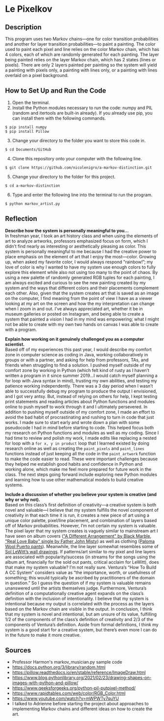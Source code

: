 # Le Pixelkov

## Description
This program uses two Markov chains—one for color transition probabilities and another for layer transition probabilities—to paint a painting. The color used to paint each pixel and line relies on the color Markov chain, which has 4 colors, each of which are randomly generated for each painting. The layer being painted relies on the layer Markov chain, which has 2 states (lines or pixels). There are only 2 layers painted per painting so the system will yield a painting with pixels only, a painting with lines only, or a painting with lines overlaid on a pixel background.

## How to Set Up and Run the Code
1. Open the terminal.
2. Install the Python modules necessary to run the code: numpy and PIL (random and itertools are built-in already). If you already use pip, you can install them with the following commands.  
```
$ pip install numpy  
$ pip install Pillow
```
3. Change your directory to the folder you want to store this code in.  
```
$ cd Documents/GitHub
```
4. Clone this repository onto your computer with the following line.  
```
$ git clone https://github.com/nicolenigro/a-markov-distinction.git
```
5. Change your directory to the folder for this project.  
```
$ cd a-markov-distinction
```
6. Type and enter the following line into the terminal to run the program.  
```
$ python markov_artist.py
```

## Reflection
**Describe how the system is personally meaningful to you…**  
In freshman year, I took an art history class and when using the elements of art to analyze artworks, professors emphasized focus on form, which I didn’t find nearly as interesting or aesthetically pleasing as color. This system is personally meaningful to me because I had the creative power to place emphasis on the element of art that I enjoy the most—color. Growing up, when asked my favorite color, I would always respond "rainbow!”; my love of color is why I wanted to have my system use enough colors to fully explore this element while also not using too many to the point of chaos. By using a new palette of randomly generated RGB tuples for each painting, I am always excited and curious to see the new painting created by my system and the ways that different colors and their placements complement each other. Also, given that the system creates art that is saved as an image on the computer, I find meaning from the point of view I have as a viewer looking at my art on the screen and how the my interpretation can change when I zoom in and out. I’ve always appreciated art, whether it be in museum galleries or posted on Instagram, and being able to create a system that painted a vision I had in my mind was empowering; what I might not be able to create with my own two hands on canvas I was able to create with a program.

**Explain how working on it genuinely challenged you as a computer scientist.**  
Based off of my experiences this past year, I would describe my comfort zone in computer science as coding in Java, working collaboratively in groups or with a partner, and asking for help from professors, TAs, and friends when struggling to find a solution. I pushed myself outside of my comfort zone by working in Python (which felt kind of rusty as I haven’t written a program in it since summer 2019…I would catch myself planning a for loop with Java syntax in mind), trusting my own abilities, and testing my patience working independently. There was a 3 day period when I wasn’t able to successfully debug my program to produce the output I envisioned, and I got very antsy. But, instead of relying on others for help, I kept testing print statements and reading articles about Python functions and modules online to push myself to work through it and I ultimately persevered. In addition to pushing myself outside of my comfort zone, I made an effort to avoid the bad habit of procrastinating and rushing to turn in code that just works. I made sure to start early and wrote down a plan with some pseudocode I had in mind before starting to code. This helped focus both my research on Python functions and modules as well as my coding. Since I had time to review and polish my work, I made edits like replacing a nested for loop with a `for x, y in product` loop that I learned existed by doing research online as well as creating the `paint_pixels` and `paint_lines` functions instead of just keeping all the code in the `paint_artwork` function to make the code easier to read. These were important challenges because they helped me establish good habits and confidence in Python and working alone, which make me feel more prepared for future work in the class. The next steps going forward include exploring new Python modules and learning how to use other mathematical models to build creative systems.

**Include a discussion of whether you believe your system is creative (and why or why not).**  
Based on this class’s first definition of creativity—a creative system is both novel and valuable—I believe that my system fulfills the novel component of creativity in that each time it is run, it creates a new piece of art using a unique color palette, pixel/line placement, and combination of layers based off of Markov probabilities. However, I’m not certain my system is valuable. The pixel layer that my system creates is vaguely similar to mainstream art I have seen on album covers (["A Different Arrangement" by Black Marble](http://images.genius.com/5731bdda8a5e9407c8d29bd5275cb39d.1000x1000x1.jpg), ["Real Love Baby" single by Father John Misty](https://media.pitchfork.com/photos/5929f6440c2bba1b7de038d6/1:1/w_500/691e31e5.jpg)) as well as clothing ([Paloma Wool Puerto pants](https://cdn.shopify.com/s/files/1/0412/0952/8474/products/puerto-elastic-high-waist-knitted-pants-black-01_912x.jpg?v=1602859144)). Meanwhile, the line layer somewhat resembles some of [Sol LeWitt’s wall drawings](https://i.pinimg.com/originals/30/12/25/3012252ef6cb598bc4660554e5c7a6ae.jpg). If patterns/art similar to my pixel and line layers are associated with popularity/success (in streams for the songs using the album art, financially for the sold out pants, critical acclaim for LeWitt), does that make my system valuable? I’m not really sure. Ventura’s “How To Build A CC System” considers value as “the importance, worth, or usefulness of something; this would typically be ascribed by practitioners of the domain in question.” So I guess the question of if my system is valuable remains unanswered until the artists themselves judge. Furthermore, Ventura’s definition of a computationally creative agent expands on the class’s definition with the inclusion of intentionality. I believe that my system is intentional because my output is correlated with the process as the layers based on the Markov chain are visible in the output. In conclusion, I think that my system is novel and intentional, but am unsure of its value, fulfilling 1/2 of the components of the class’s definition of creativity and 2/3 of the components of Ventura’s definition. Aside from formal definitions, I think my system is a good start for a creative system, but there’s even more I can do in the future to make it more creative.


## Sources
* Professor Harmon's markov_musician.py sample code
* https://docs.python.org/3/library/random.html
* https://pillow.readthedocs.io/en/stable/reference/ImageDraw.html
* https://www.blog.pythonlibrary.org/2021/02/23/drawing-shapes-on-images-with-python-and-pillow/
* https://www.geeksforgeeks.org/python-pil-putpixel-method/
* https://www.rapidtables.com/web/color/RGB_Color.html
* https://www.youtube.com/watch?v=mWPWTy7quYU
* I talked to Adrienne before starting the project about approaches to implementing Markov chains and different ideas on how to create the art.
